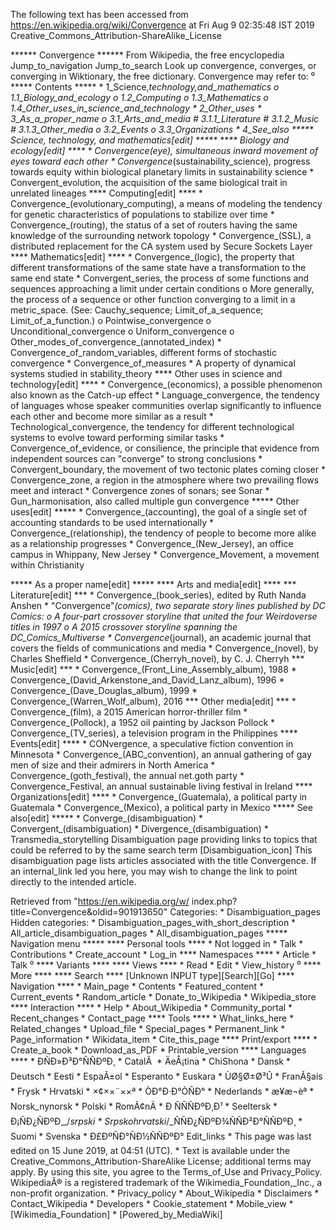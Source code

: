 The following text has been accessed from https://en.wikipedia.org/wiki/Convergence at Fri Aug 9 02:35:48 IST 2019
Creative_Commons_Attribution-ShareAlike_License




















****** Convergence ******
From Wikipedia, the free encyclopedia
Jump_to_navigation Jump_to_search
 Look up convergence, converges, or converging in Wiktionary, the free
 dictionary.
Convergence may refer to:
⁰
***** Contents *****
    * 1_Science,_technology,_and_mathematics
          o 1.1_Biology_and_ecology
          o 1.2_Computing
          o 1.3_Mathematics
          o 1.4_Other_uses_in_science_and_technology
    * 2_Other_uses
    * 3_As_a_proper_name
          o 3.1_Arts_and_media
                # 3.1.1_Literature
                # 3.1.2_Music
                # 3.1.3_Other_media
          o 3.2_Events
          o 3.3_Organizations
    * 4_See_also
***** Science, technology, and mathematics[edit] *****
**** Biology and ecology[edit] ****
    * Convergence_(eye), simultaneous inward movement of eyes toward each other
    * Convergence_(sustainability_science), progress towards equity within
      biological planetary limits in sustainability science
    * Convergent_evolution, the acquisition of the same biological trait in
      unrelated lineages
**** Computing[edit] ****
    * Convergence_(evolutionary_computing), a means of modeling the tendency
      for genetic characteristics of populations to stabilize over time
    * Convergence_(routing), the status of a set of routers having the same
      knowledge of the surrounding network topology
    * Convergence_(SSL), a distributed replacement for the CA system used by
      Secure Sockets Layer
**** Mathematics[edit] ****
    * Convergence_(logic), the property that different transformations of the
      same state have a transformation to the same end state
    * Convergent_series, the process of some functions and sequences
      approaching a limit under certain conditions
          o More generally, the process of a sequence or other function
            converging to a limit in a metric_space. (See: Cauchy_sequence;
            Limit_of_a_sequence; Limit_of_a_function.)
          o Pointwise_convergence
          o Unconditional_convergence
          o Uniform_convergence
          o Other_modes_of_convergence_(annotated_index)
    * Convergence_of_random_variables, different forms of stochastic
      convergence
    * Convergence_of_measures
    * A property of dynamical systems studied in stability_theory
**** Other uses in science and technology[edit] ****
    * Convergence_(economics), a possible phenomenon also known as the Catch-up
      effect
    * Language_convergence, the tendency of languages whose speaker communities
      overlap significantly to influence each other and become more similar as
      a result
    * Technological_convergence, the tendency for different technological
      systems to evolve toward performing similar tasks
    * Convergence_of_evidence, or consilience, the principle that evidence from
      independent sources can "converge" to strong conclusions
    * Convergent_boundary, the movement of two tectonic plates coming closer
    * Convergence_zone, a region in the atmosphere where two prevailing flows
      meet and interact
    * Convergence zones of sonars; see Sonar
    * Gun_harmonisation, also called multiple gun convergence
***** Other uses[edit] *****
    * Convergence_(accounting), the goal of a single set of accounting
      standards to be used internationally
    * Convergence_(relationship), the tendency of people to become more alike
      as a relationship progresses
    * Convergence_(New_Jersey), an office campus in Whippany, New Jersey
    * Convergence_Movement, a movement within Christianity

***** As a proper name[edit] *****
**** Arts and media[edit] ****
*** Literature[edit] ***
    * Convergence_(book_series), edited by Ruth Nanda Anshen
    * "Convergence"_(comics), two separate story lines published by DC Comics:
          o A four-part crossover storyline that united the four Weirdoverse
            titles in 1997
          o A 2015 crossover storyline spanning the DC_Comics_Multiverse
    * Convergence_(journal), an academic journal that covers the fields of
      communications and media
    * Convergence_(novel), by Charles Sheffield
    * Convergence_(Cherryh_novel), by C. J. Cherryh
*** Music[edit] ***
    * Convergence_(Front_Line_Assembly_album), 1988
    * Convergence_(David_Arkenstone_and_David_Lanz_album), 1996
    * Convergence_(Dave_Douglas_album), 1999
    * Convergence_(Warren_Wolf_album), 2016
*** Other media[edit] ***
    * Convergence_(film), a 2015 American horror-thriller film
    * Convergence_(Pollock), a 1952 oil painting by Jackson Pollock
    * Convergence_(TV_series), a television program in the Philippines
**** Events[edit] ****
    * CONvergence, a speculative fiction convention in Minnesota
    * Convergence_(ABC_convention), an annual gathering of gay men of size and
      their admirers in North America
    * Convergence_(goth_festival), the annual net.goth party
    * Convergence_Festival, an annual sustainable living festival in Ireland
**** Organizations[edit] ****
    * Convergence_(Guatemala), a political party in Guatemala
    * Convergence_(Mexico), a political party in Mexico
***** See also[edit] *****
    * Converge_(disambiguation)
    * Convergent_(disambiguation)
    * Divergence_(disambiguation)
    * Transmedia_storytelling
                      Disambiguation page providing links to topics that could
                      be referred to by the same search term
[Disambiguation_icon] This disambiguation page lists articles associated with
                      the title Convergence.
                      If an internal_link led you here, you may wish to change
                      the link to point directly to the intended article.

Retrieved from "https://en.wikipedia.org/w/
index.php?title=Convergence&oldid=901913650"
Categories:
    * Disambiguation_pages
Hidden categories:
    * Disambiguation_pages_with_short_description
    * All_article_disambiguation_pages
    * All_disambiguation_pages
***** Navigation menu *****
**** Personal tools ****
    * Not logged in
    * Talk
    * Contributions
    * Create_account
    * Log_in
**** Namespaces ****
    * Article
    * Talk
⁰
**** Variants ****
**** Views ****
    * Read
    * Edit
    * View_history
⁰
**** More ****
**** Search ****
[Unknown INPUT type][Search][Go]
**** Navigation ****
    * Main_page
    * Contents
    * Featured_content
    * Current_events
    * Random_article
    * Donate_to_Wikipedia
    * Wikipedia_store
**** Interaction ****
    * Help
    * About_Wikipedia
    * Community_portal
    * Recent_changes
    * Contact_page
**** Tools ****
    * What_links_here
    * Related_changes
    * Upload_file
    * Special_pages
    * Permanent_link
    * Page_information
    * Wikidata_item
    * Cite_this_page
**** Print/export ****
    * Create_a_book
    * Download_as_PDF
    * Printable_version
**** Languages ****
    * ÐÑÐ»Ð³Ð°ÑÑÐºÐ¸
    * CatalÃ 
    * ÄeÅ¡tina
    * ChiShona
    * Dansk
    * Deutsch
    * Eesti
    * EspaÃ±ol
    * Esperanto
    * Euskara
    * ÙØ§Ø±Ø³Û
    * FranÃ§ais
    * Frysk
    * Hrvatski
    * ×¢××¨××ª
    * ÒÐ°Ð·Ð°ÒÑÐ°
    * Nederlands
    * æ¥æ¬èª
    * Norsk_nynorsk
    * Polski
    * RomÃ¢nÄ
    * Ð ÑÑÑÐºÐ¸Ð¹
    * Seeltersk
    * Ð¡ÑÐ¿ÑÐºÐ¸_/_srpski
    * Srpskohrvatski_/_ÑÑÐ¿ÑÐºÐ¾ÑÑÐ²Ð°ÑÑÐºÐ¸
    * Suomi
    * Svenska
    * Ð£ÐºÑÐ°ÑÐ½ÑÑÐºÐ°
Edit_links
    * This page was last edited on 15 June 2019, at 04:51 (UTC).
    * Text is available under the Creative_Commons_Attribution-ShareAlike
      License; additional terms may apply. By using this site, you agree to the
      Terms_of_Use and Privacy_Policy. WikipediaÂ® is a registered trademark of
      the Wikimedia_Foundation,_Inc., a non-profit organization.
    * Privacy_policy
    * About_Wikipedia
    * Disclaimers
    * Contact_Wikipedia
    * Developers
    * Cookie_statement
    * Mobile_view
    * [Wikimedia_Foundation]
    * [Powered_by_MediaWiki]

